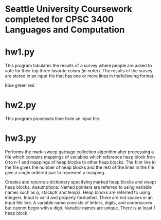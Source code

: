 # Seattle University Coursework completed for CPSC 3400 Languages and Computation

# hw1.py 
This program tabulates the results of a survey where people are asked to vote for their top three favorite colors (in order). 
The results of the survey are stored in an input file that has one or more lines in thefollowing format.

blue green red

# hw2.py
This program processes time from an input file.  

# hw3.py
Performs the mark-sweep garbage collection algorithm after processing a file which contains mappings of variables which reference heap block fron 0 to n-1 and mappings of heap blocks 
to other heap blocks. The first line in the file gives the number of heap blocks and the rest of the lines in the file give a single ordered pair to represent a mapping.   
    
Creates and returns a dictionary specifying marked heap blocks and swept heap blocks. 
Assumptions:
Named pointers are referred to using variable names such as p, stackptr and temp3. 
Heap blocks are referred to using integers. 
Input is valid and properly formatted. There are not spaces in an input file line. 
A variable name consists of letters, digits, and underscores but cannot begin with a digit.
Variable names are unique.
There is at least 1 heap block.

